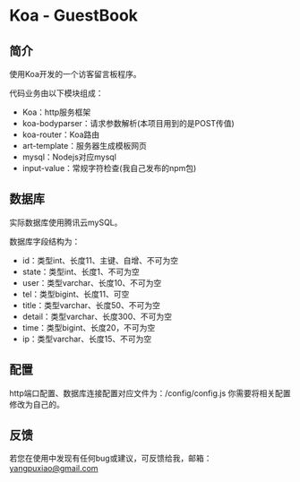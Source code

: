 # Koa - GuestBook

## 简介

使用Koa开发的一个访客留言板程序。

代码业务由以下模块组成：

- Koa：http服务框架
- koa-bodyparser：请求参数解析(本项目用到的是POST传值)
- koa-router：Koa路由
- art-template：服务器生成模板网页
- mysql：Nodejs对应mysql
- input-value：常规字符检查(我自己发布的npm包)


## 数据库
实际数据库使用腾讯云mySQL。

数据库字段结构为：

- id：类型int、长度11、主键、自增、不可为空
- state：类型int、长度1、不可为空
- user：类型varchar、长度10、不可为空
- tel：类型bigint、长度11、可空
- title：类型varchar、长度50、不可为空
- detail：类型varchar、长度300、不可为空
- time：类型bigint、长度20，不可为空
- ip：类型varchar、长度15、不可为空


## 配置

http端口配置、数据库连接配置对应文件为：/config/config.js
你需要将相关配置修改为自己的。


## 反馈

若您在使用中发现有任何bug或建议，可反馈给我，邮箱：yangpuxiao@gmail.com
